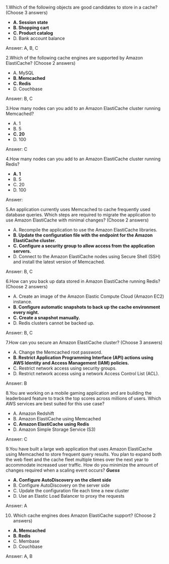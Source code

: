 1.Which of the following objects are good candidates to store in a cache? (Choose 3 answers)

- **A. Session state**
- **B. Shopping cart**
- **C. Product catalog**
- D. Bank account balance

Answer: A, B, C 

2.Which of the following cache engines are supported by Amazon ElastiCache? (Choose 2 answers)

- A. MySQL
- **B. Memcached**
- **C. Redis**
- D. Couchbase

Answer: B, C

3.How many nodes can you add to an Amazon ElastiCache cluster running Memcached?

- A. 1
- B. 5
- **C. 20**
- D. 100

Answer: C

4.How many nodes can you add to an Amazon ElastiCache cluster running Redis?

- **A. 1**
- B. 5
- C. 20
- D. 100

Answer: 

5.An application currently uses Memcached to cache frequently used database queries.
Which steps are required to migrate the application to use Amazon ElastiCache with
minimal changes? (Choose 2 answers)

- A. Recompile the application to use the Amazon ElastiCache libraries.
- **B. Update the configuration file with the endpoint for the Amazon ElastiCache cluster.**
- **C. Configure a security group to allow access from the application servers.**
- D. Connect to the Amazon ElastiCache nodes using Secure Shell (SSH) and install the latest version of Memcached.

Answer: B, C

6.How can you back up data stored in Amazon ElastiCache running Redis? (Choose 2 answers)

- A. Create an image of the Amazon Elastic Compute Cloud (Amazon EC2) instance.
- **B. Configure automatic snapshots to back up the cache environment every night.**
- **C. Create a snapshot manually.**
- D. Redis clusters cannot be backed up.

Answer: B, C

7.How can you secure an Amazon ElastiCache cluster? (Choose 3 answers)

- A. Change the Memcached root password.
- **B. Restrict Application Programming Interface (API) actions using AWS Identity and Access Management (IAM) policies.**
- C. Restrict network access using security groups.
- D. Restrict network access using a network Access Control List (ACL).

Answer: B

8.You are working on a mobile gaming application and are building the leaderboard feature
to track the top scores across millions of users. Which AWS services are best suited for
this use case?

- A. Amazon Redshift
- B. Amazon ElastiCache using Memcached
- **C. Amazon ElastiCache using Redis**
- D. Amazon Simple Storage Service (S3)

Answer: C

9.You have built a large web application that uses Amazon ElastiCache using Memcached
to store frequent query results. You plan to expand both the web fleet and the cache fleet
multiple times over the next year to accommodate increased user traffic. How do you
minimize the amount of changes required when a scaling event occurs? **_Guess_**

- **A. Configure AutoDiscovery on the client side**
- B. Configure AutoDiscovery on the server side
- C. Update the configuration file each time a new cluster
- D. Use an Elastic Load Balancer to proxy the requests

Answer: A

10. Which cache engines does Amazon ElastiCache support? (Choose 2 answers)

- **A. Memcached**
- **B. Redis**
- C. Membase
- D. Couchbase

Answer: A, B